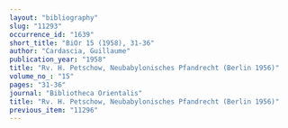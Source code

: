 ```yaml
---
layout: "bibliography"
slug: "11293"
occurrence_id: "1639"
short_title: "BiOr 15 (1958), 31-36"
author: "Cardascia, Guillaume"
publication_year: "1958"
title: "Rv. H. Petschow, Neubabylonisches Pfandrecht (Berlin 1956)"
volume_no_: "15"
pages: "31-36"
journal: "Bibliotheca Orientalis"
title: "Rv. H. Petschow, Neubabylonisches Pfandrecht (Berlin 1956)"
previous_item: "11296"
---
```

